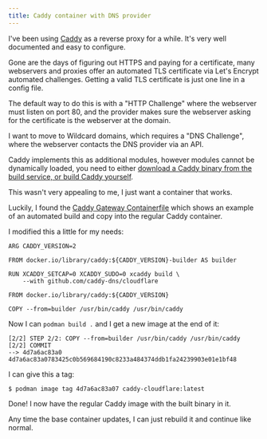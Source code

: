 ```yaml
---
title: Caddy container with DNS provider
---
```


I've been using [Caddy](https://caddyserver.com/) as a reverse proxy for a while. It's very well documented and easy to configure.

Gone are the days of figuring out HTTPS and paying for a certificate, many webservers and proxies offer an automated TLS certificate via Let's Encrypt automated challenges. Getting a valid TLS certificate is just one line in a config file.

The default way to do this is with a "HTTP Challenge" where the webserver must listen on port 80, and the provider makes sure the webserver asking for the certificate is the webserver at the domain.

I want to move to Wildcard domains, which requires a "DNS Challenge", where the webserver contacts the DNS provider via an API.

Caddy implements this as additional modules, however modules cannot be dynamically loaded, you need to either [download a Caddy binary from the build service, or build Caddy yourself](https://caddyserver.com/download?package=github.com%2Fcaddy-dns%2Fcloudflare).

This wasn't very appealing to me, I just want a container that works.

Luckily, I found the [Caddy Gateway Containerfile](https://github.com/caddyserver/gateway/blob/master/caddy.Containerfile) which shows an example of an automated build and copy into the regular Caddy container.

I modified this a little for my needs:

```
ARG CADDY_VERSION=2

FROM docker.io/library/caddy:${CADDY_VERSION}-builder AS builder

RUN XCADDY_SETCAP=0 XCADDY_SUDO=0 xcaddy build \
    --with github.com/caddy-dns/cloudflare

FROM docker.io/library/caddy:${CADDY_VERSION}

COPY --from=builder /usr/bin/caddy /usr/bin/caddy
```

Now I can `podman build .` and I get a new image at the end of it:

```
[2/2] STEP 2/2: COPY --from=builder /usr/bin/caddy /usr/bin/caddy
[2/2] COMMIT
--> 4d7a6ac83a0
4d7a6ac83a0783425c0b569684190c8233a484374ddb1fa24239903e01e1bf48
```

I can give this a tag:

```
$ podman image tag 4d7a6ac83a07 caddy-cloudflare:latest
```

Done! I now have the regular Caddy image with the built binary in it.

Any time the base container updates, I can just rebuild it and continue like normal.

